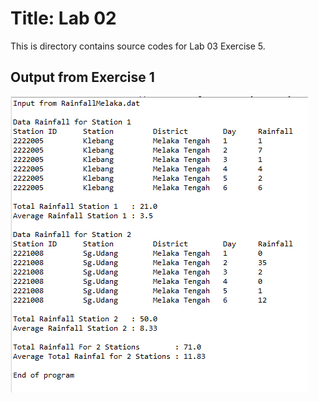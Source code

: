 # Title: Lab 02

This is directory contains source codes for Lab 03 Exercise 5.

## Output from Exercise 1

![image](https://github.com/nurul415/dadrepository/blob/main/iostreamdemo/lab03_exercise5/image/L03E5.PNG)
